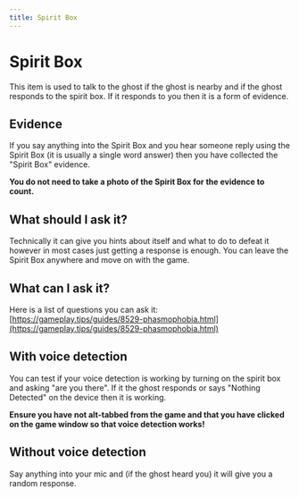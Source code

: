 ```yaml
---
title: Spirit Box
---
```


# Spirit Box

This item is used to talk to the ghost if the ghost is nearby and if the ghost responds to the spirit box. If it responds to you then it is a form of evidence.

## Evidence

If you say anything into the Spirit Box and you hear someone reply using the Spirit Box (it is usually a single word answer) then you have collected the "Spirit Box" evidence.

**You do not need to take a photo of the Spirit Box for the evidence to count.**

## What should I ask it?

Technically it can give you hints about itself and what to do to defeat it however in most cases just getting a response is enough. You can leave the Spirit Box anywhere and move on with the game.

## What can I ask it?

Here is a list of questions you can ask it: [https://gameplay.tips/guides/8529-phasmophobia.html](https://gameplay.tips/guides/8529-phasmophobia.html)

## With voice detection

You can test if your voice detection is working by turning on the spirit box and asking "are you there". If it the ghost responds or says "Nothing Detected" on the device then it is working.

**Ensure you have not alt-tabbed from the game and that you have clicked on the game window so that voice detection works!**

## Without voice detection

Say anything into your mic and (if the ghost heard you) it will give you a random response.
